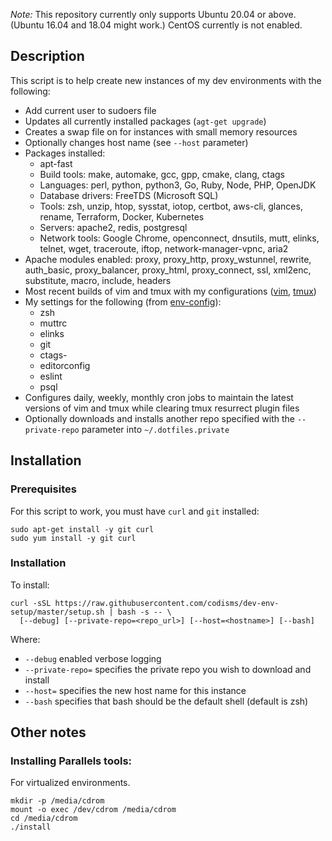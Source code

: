 *Note:* This repository currently only supports Ubuntu 20.04 or above.  (Ubuntu 16.04 and 18.04 might work.) CentOS currently is not enabled.

## Description
This script is to help create new instances of my dev environments with the following:

- Add current user to sudoers file
- Updates all currently installed packages (`agt-get upgrade`)
- Creates a swap file on for instances with small memory resources
- Optionally changes host name (see `--host` parameter)
- Packages installed:
  - apt-fast
  - Build tools: make, automake, gcc, gpp, cmake, clang, ctags
  - Languages: perl, python, python3, Go, Ruby, Node, PHP, OpenJDK
  - Database drivers: FreeTDS (Microsoft SQL)
  - Tools: zsh, unzip, htop, sysstat, iotop, certbot, aws-cli, glances, rename, Terraform, Docker, Kubernetes
  - Servers: apache2, redis, postgresql
  - Network tools: Google Chrome, openconnect, dnsutils, mutt, elinks, telnet, wget, traceroute, iftop, network-manager-vpnc, aria2
- Apache modules enabled: proxy, proxy_http, proxy_wstunnel, rewrite, auth_basic, proxy_balancer, proxy_html, proxy_connect, ssl, xml2enc, substitute, macro, include, headers
- Most recent builds of vim and tmux with my configurations ([vim](https://github.com/codisms/vim-config), [tmux](https://github.com/codisms/tmux-config))
- My settings for the following (from [env-config](https://github.com/codisms/env-config)):
  - zsh
  - muttrc
  - elinks
  - git
  - ctags-
  - editorconfig
  - eslint
  - psql
- Configures daily, weekly, monthly cron jobs to maintain the latest versions of vim and tmux while clearing tmux resurrect plugin files
- Optionally downloads and installs another repo specified with the `--private-repo` parameter into `~/.dotfiles.private`

## Installation
### Prerequisites
For this script to work, you must have `curl` and `git` installed:
```
sudo apt-get install -y git curl
sudo yum install -y git curl
```

### Installation
To install:
```
curl -sSL https://raw.githubusercontent.com/codisms/dev-env-setup/master/setup.sh | bash -s -- \
  [--debug] [--private-repo=<repo_url>] [--host=<hostname>] [--bash]
```
Where:
- `--debug` enabled verbose logging
- `--private-repo=` specifies the private repo you wish to download and install
- `--host=` specifies the new host name for this instance
- `--bash` specifies that bash should be the default shell (default is zsh)

## Other notes

### Installing Parallels tools:
For virtualized environments.
```
mkdir -p /media/cdrom
mount -o exec /dev/cdrom /media/cdrom
cd /media/cdrom
./install
```
